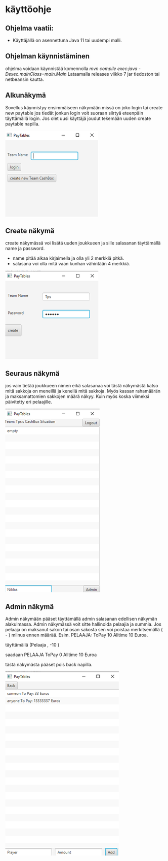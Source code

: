 # käyttöohje

## Ohjelma vaatii:
* Käyttäjällä on asennettuna Java 11 tai uudempi malli.


## Ohjelman käynnistäminen
ohjelma voidaan käynnistää komennolla 
*mvn compile exec:java -Dexec.mainClass=main.Main*
Lataamalla releases viikko 7 jar tiedoston 
tai netbeansin kautta.

## Alkunäkymä
Sovellus käynnistyy ensimmäiseen näkymään missä on joko login tai create new paytable
jos tiedät jonkun login voit suoraan siirtyä eteenpäin täyttämällä login.
Jos olet uusi käyttäjä joudut tekemään uuden create paytable napilla.

![Luonnos](Kuvat/firstpage.png)


## Create näkymä

create näkymässä voi lisätä uuden joukkueen ja sille salasanan täyttämällä 
name ja password. 
* name pitää alkaa kirjaimella ja olla yli 2 merkkiä pitkä.
* salasana voi olla mitä vaan kunhan vähintään 4 merkkiä.

![Luonnos](Kuvat/createpage.png)


## Seuraus näkymä

jos vain tietää joukkueen nimen eikä salasanaa voi tästä näkymästä katso mitä 
sakkoja on meneillä ja kenellä mitä sakkoja.
Myös kassan rahamäärän ja maksamattomien sakkojen määrä näkyy.
Kuin myös koska viimeksi päivitetty eri pelaajille.

![Luonnos](Kuvat/notadminpage.png)

## Admin näkymä


Admin näkymään pääset täyttämällä admin salasanan edellisen näkymän alakulmassa.
Admin näkymässä voit sitte hallinoida pelaajia ja summia.
Jos pelaaja on maksanut sakon tai osan sakosta sen voi poistaa merkitsemällä ( - ) miinus ennen määrää.
Esim. PELAAJA: ToPay 10 Alltime 10 Euroa.

täyttämällä  (Pelaaja , -10 )

saadaan PELAAJA ToPay 0 Alltime 10 Euroa

tästä näkymästa pääset pois back napilla. 

![Luonnos](Kuvat/adminpage.png)



